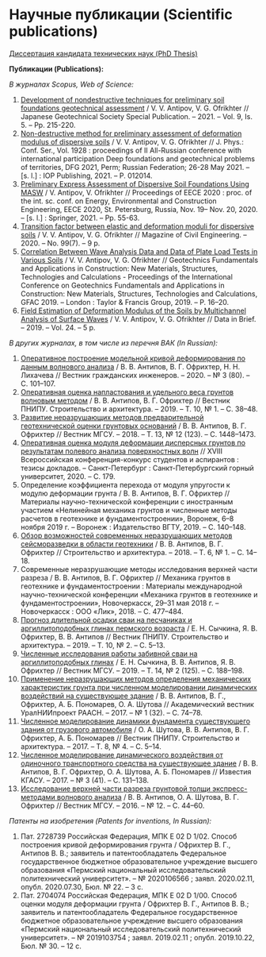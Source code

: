 # Научные публикации (Scientific publications)
[Диссертация кандидата технических наук (PhD Thesis)](http://www.vniig.rushydro.ru/company/postgraduate/thesis_board/113168.html)

**Публикации (Publications):**

*В журналах Scopus, Web of Science:*
1.	[Development of nondestructive techniques for preliminary soil foundations geotechnical assessment](https://doi.org/10.3208/jgssp.v09.cpeg034) / V. V. Antipov, V. G. Ofrikhter // Japanese Geotechnical Society Special Publication. – 2021. – Vol. 9, Is. 5. – Pp. 215-220.
2.	[Non-destructive method for preliminary assessment of deformation modulus of dispersive soils](https://iopscience.iop.org/article/10.1088/1742-6596/1928/1/012014) / V. V. Antipov, V. G. Ofrikhter // J. Phys.: Conf. Ser., Vol. 1928 : proceedings of II All-Russian conference with international participation Deep foundations and geotechnical problems of territories, DFG 2021, Perm; Russian Federation; 26-28 May 2021. – [s. l.] : IOP Publishing, 2021. – P. 012014.
3.	[Preliminary Express Assessment of Dispersive Soil Foundations Using MASW](https://doi.org/10.1007/978-3-030-72404-7_6) / V. Antipov, V. Ofrikhter // Proceedings of EECE 2020 : proc. of the int. sc. conf. on Energy, Environmental and Construction Engineering,  EECE 2020, St. Petersburg, Russia, Nov. 19– Nov. 20, 2020. – [s. l.] : Springer, 2021. – Pp. 55-63.
4.	[Transition factor between elastic and deformation moduli for dispersive soils](https://engstroy.spbstu.ru/en/article/2020.99.7/) / V. V. Antipov, V. G. Ofrikhter // Magazine of Civil Engineering. – 2020. – No. 99(7). – 9 p.
5.	[Correlation Between Wave Analysis Data and Data of Plate Load Tests in Various Soils](https://www.taylorfrancis.com/chapters/edit/10.1201/9780429058882-4/correlation-wave-analysis-data-data-plate-load-tests-various-soils-antipov-ofrikhter) / V. V. Antipov, V. G. Ofrikhter // Geotechnics Fundamentals and Applications in Construction: New Materials, Structures, Technologies and Calculations - Proceedings of the International Conference on Geotechnics Fundamentals and Applications in Construction: New Materials, Structures, Technologies and Calculations, GFAC 2019. – London : Taylor & Francis Group, 2019. – P. 16–20.
6.	[Field Estimation of Deformation Modulus of the Soils by Multichannel Analysis of Surface Waves](https://doi.org/10.1016/j.dib.2019.103974) / V. V. Antipov, V. G. Ofrikhter // Data in Brief. – 2019. – Vol. 24. – 5 p.

*В других журналах, в том числе из перечня ВАК (In Russian):*
1.	[Оперативное построение модельной кривой деформирования по данным волнового анализа](https://doi.org/10.23968/1999-5571-2020-17-3-101-107) / В. В. Антипов, В. Г. Офрихтер, Н. Н. Лихачева // Вестник гражданских инженеров. – 2020. – № 3 (80). – С. 101–107.
2.	[Оперативная оценка напластования и удельного веса грунтов волновым методом](https://www.researchgate.net/publication/333608328_Express_assessment_of_soil_strata_and_of_soil_unit_weight_by_wave_analysis) / В. В. Антипов, В. Г. Офрихтер // Вестник ПНИПУ. Строительство и архитектура. – 2019. – Т. 10, № 1. – С. 38–48.
3.	[Развитие неразрушающих методов предварительной геотехнической оценки грунтовых оснований](http://doi.org/10.22227/1997-0935.2018.12.1448-1473) / В. В. Антипов, В. Г. Офрихтер // Вестник МГСУ. – 2018. – Т. 13, № 12 (123). – С. 1448–1473.
4.	[Оперативная оценка модуля деформации дисперсных грунтов по результатам полевого анализа поверхностных волн](http://elibrary.udsu.ru/xmlui/bitstream/handle/123456789/19874/64.pdf?sequence=1) // XVIII Всероссийская конференция-конкурс студентов и аспирантов : тезисы докладов. – Санкт-Петербург : Санкт-Петербургский горный университет, 2020. – С. 179.
5.	Определение коэффициента перехода от модуля упругости к модулю деформации грунта / В. В. Антипов, В. Г. Офрихтер // Материалы научно-технической конференции с иностранным участием «Нелинейная механика грунтов и численные методы расчетов в геотехнике и фундаментостроении», Воронеж, 6–8 ноября 2019 г. – Воронеж : Издательство ВГТУ, 2019. – С. 140–148.
6.	[Обзор возможностей современных неразрушающих методов сейсморазведки в области геотехники](https://doi.org/10.29039/article_5abc8ce2451b85.80605140) / В. В. Антипов, В. Г. Офрихтер // Строительство и архитектура. – 2018. – Т. 6, № 1. – С. 14–18.
7.	Современные неразрушающие методы исследования верхней части разреза / В. В. Антипов, В. Г. Офрихтер // Механика грунтов в геотехнике и фундаментостроении : Материалы международной научно-технической конференции «Механика грунтов в геотехнике и фундаментостроении», Новочеркасск, 29–31 мая 2018 г. – Новочеркасск : ООО «Лик», 2018. – С. 477–484.
8.	[Прогноз длительной осадки сваи на песчаниках и аргиллитоподобных глинах пермского возраста](https://doi.org/10.15593/2224-9826/2019.2.01) / Е. Н. Сычкина, Я. В. Офрихтер, В. В. Антипов // Вестник ПНИПУ. Строительство и архитектура. – 2019. – Т. 10, № 2. – С. 5–13.
9.	[Численные исследования работы забивной сваи на аргиллитоподобных глинах](http://doi.org/10.22227/1997-0935.2019.2.188-198) / Е. Н. Сычкина, В. В. Антипов, Я. В. Офрихтер // Вестник МГСУ. – 2019. – Т. 14, № 2 (125). – С. 188–198.
10.	[Применение неразрушающих методов определения механических характеристик грунта при численном моделировании динамических воздействий на существующее здание](https://uniip.ru/wp-content/uploads/2018/12/14_1_2017_st.pdf) / В. В. Антипов, В. Г., Офрихтер, А. Б. Пономарев, О. А. Шутова // Академический вестник УралНИИпроект РААСН. – 2017. – № 1 (32). – С. 74–78.
11.	[Численное моделирование динамики фундамента существующего здания от грузового автомобиля](https://doi.org/10.15593/2224-9826/2017.4.01) / О. А. Шутова, В. В. Антипов, В. Г. Офрихтер, А. Б. Пономарев // Вестник ПНИПУ. Строительство и архитектура. – 2017. – Т. 8, № 4. – С. 5–14.
12.	[Численное моделирование динамического воздействия от одиночного транспортного средства на существующее здание](https://www.researchgate.net/publication/322762263_NUMERICAL_MODELLING_OF_DYNAMIC_OF_FOUNDATION_OF_EXISTING_BUILDING_CARGO_VEHICLE) / В. В. Антипов, В. Г. Офрихтер, О. А. Шутова, А. Б. Пономарев // Известия КГАСУ. – 2017. – № 3 (41). – С. 131–138.
13.	[Исследование верхней части разреза грунтовой толщи экспресс-методами волнового анализа](http://doi.org/10.22227/1997-0935.2016.12.44-60) / В. В. Антипов, О. А. Шутова, В. Г. Офрихтер // Вестник МГСУ. – 2016. – № 12. – С. 44–60.

*Патенты на изобретения (Patents for inventions, In Russian):*
1.	Пат. 2728739 Российская Федерация, МПК E 02 D 1/02. Способ построения кривой деформирования грунта / Офрихтер В. Г., Антипов В. В.; заявитель и патентообладатель Федеральное государственное бюджетное образовательное учреждение высшего образования «Пермский национальный исследовательский политехнический университет». – № 2020106566 ; заявл. 2020.02.11, опубл. 2020.07.30, Бюл. № 22. – 3 с.
2.	Пат. 2704074 Российская Федерация, МПК E 02 D 1/00. Способ оценки модуля деформации грунта / Офрихтер В. Г., Антипов В. В.; заявитель и патентообладатель Федеральное государственное бюджетное образовательное учреждение высшего образования «Пермский национальный исследовательский политехнический университет». – № 2019103754 ; заявл. 2019.02.11 ; опубл. 2019.10.22, Бюл. № 30. – 12 с.
